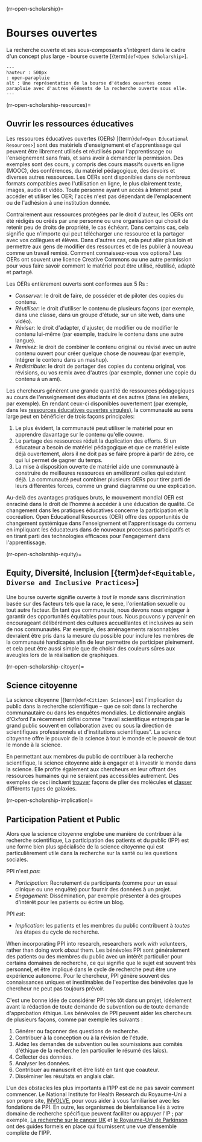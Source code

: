 (rr-open-scholarship)=
# Bourses ouvertes

La recherche ouverte et ses sous-composants s'intègrent dans le cadre d'un concept plus large - bourse ouverte [{term}`def<Open Scholarship>`].

```{figure} ../../figures/open-umbrella.png
---
hauteur : 500px
: open-parapluie
alt : Une représentation de la bourse d'études ouvertes comme parapluie avec d'autres éléments de la recherche ouverte sous elle.
---
```

(rr-open-scholarship-resources)=
## Ouvrir les ressources éducatives

Les ressources éducatives ouvertes (OERs) [{term}`def<Open Educational Resources>`] sont des matériels d'enseignement et d'apprentissage qui peuvent être librement utilisés et réutilisés pour l'apprentissage ou l'enseignement sans frais, et sans avoir à demander la permission. Des exemples sont des cours, y compris des cours massifs ouverts en ligne (MOOC), des conférences, du matériel pédagogique, des devoirs et diverses autres ressources. Les OERs sont disponibles dans de nombreux formats compatibles avec l'utilisation en ligne, le plus clairement texte, images, audio et vidéo. Toute personne ayant un accès à Internet peut accéder et utiliser les OER; l'accès n'est pas dépendant de l'emplacement ou de l'adhésion à une institution donnée.

Contrairement aux ressources protégées par le droit d'auteur, les OERs ont été rédigés ou créés par une personne ou une organisation qui choisit de retenir peu de droits de propriété, le cas échéant. Dans certains cas, cela signifie que n'importe qui peut télécharger une ressource et la partager avec vos collègues et élèves. Dans d'autres cas, cela peut aller plus loin et permettre aux gens de modifier des ressources et de les publier à nouveau comme un travail remixé. Comment connaissez-vous vos options? Les OERs ont souvent une licence Creative Commons ou une autre permission pour vous faire savoir comment le matériel peut être utilisé, réutilisé, adapté et partagé.

Les OERs entièrement ouverts sont conformes aux 5 Rs :

- _Conserver_: le droit de faire, de posséder et de piloter des copies du contenu.
- _Réutiliser_: le droit d'utiliser le contenu de plusieurs façons (par exemple, dans une classe, dans un groupe d'étude, sur un site web, dans une vidéo).
- _Réviser_: le droit d'adapter, d'ajuster, de modifier ou de modifier le contenu lui-même (par exemple, traduire le contenu dans une autre langue).
- _Remixez_: le droit de combiner le contenu original ou révisé avec un autre contenu ouvert pour créer quelque chose de nouveau (par exemple, Intégrer le contenu dans un mashup).
- _Redistribute_: le droit de partager des copies du contenu original, vos révisions, ou vos remix avec d'autres (par exemple, donner une copie du contenu à un ami).

Les chercheurs génèrent une grande quantité de ressources pédagogiques au cours de l'enseignement des étudiants et des autres (dans les ateliers, par exemple). En rendant ceux-ci disponibles ouvertement (par exemple, dans les [ressources éducatives ouvertes virgules](https://www.oercommons.org/)), la communauté au sens large peut en bénéficier de trois façons principales:

1. Le plus évident, la communauté peut utiliser le matériel pour en apprendre davantage sur le contenu qu'elle couvre.
2. Le partage des ressources réduit la duplication des efforts. Si un éducateur a besoin de matériel pédagogique et que ce matériel existe déjà ouvertement, alors il ne doit pas se faire propre à partir de zéro, ce qui lui permet de gagner du temps.
3. La mise à disposition ouverte de matériel aide une communauté à construire de meilleures ressources en améliorant celles qui existent déjà. La communauté peut combiner plusieurs OERs pour tirer parti de leurs différentes forces, comme un grand diagramme ou une explication.

Au-delà des avantages pratiques bruts, le mouvement mondial OER est enraciné dans le droit de l’homme à accéder à une éducation de qualité. Ce changement dans les pratiques éducatives concerne la participation et la cocréation. Open Educational Resources (OER) offre des opportunités de changement systémique dans l'enseignement et l'apprentissage du contenu en impliquant les éducateurs dans de nouveaux processus participatifs et en tirant parti des technologies efficaces pour l'engagement dans l'apprentissage.

(rr-open-scholarship-equity)=
## Equity, Diversité, Inclusion [{term}`def<Equitable, Diverse and Inclusive Practices>`]

Une bourse ouverte signifie ouverte à *tout le monde* sans discrimination basée sur des facteurs tels que la race, le sexe, l'orientation sexuelle ou tout autre facteur. En tant que communauté, nous devons nous engager à garantir des opportunités équitables pour tous. Nous pouvons y parvenir en encourageant délibérément des cultures accueillantes et inclusives au sein de nos communautés. Par exemple, des aménagements raisonnables devraient être pris dans la mesure du possible pour inclure les membres de la communauté handicapés afin de leur permettre de participer pleinement. et cela peut être aussi simple que de choisir des couleurs sûres aux aveugles lors de la réalisation de graphiques.

(rr-open-scholarship-citoyen)=
## Science citoyenne

La science citoyenne [{term}`def<Citizen Science>`] est l'implication du public dans la recherche scientifique – que ce soit dans la recherche communautaire ou dans les enquêtes mondiales. Le dictionnaire anglais d'Oxford l'a récemment défini comme "travail scientifique entrepris par le grand public souvent en collaboration avec ou sous la direction de scientifiques professionnels et d'institutions scientifiques". La science citoyenne offre le pouvoir de la science à tout le monde et le pouvoir de tout le monde à la science.

En permettant aux membres du public de contribuer à la recherche scientifique, la science citoyenne aide à engager et à investir le monde dans la science. Elle profite également aux chercheurs en leur offrant des ressources humaines qui ne seraient pas accessibles autrement. Des exemples de ceci incluent [trouver](https://citizensciencegames.com/games/eterna/) façons de plier des molécules et [classer](https://www.zooniverse.org/) différents types de galaxies.

(rr-open-scholarship-implication)=
## Participation Patient et Public

Alors que la science citoyenne englobe une manière de contribuer à la recherche scientifique, La participation des patients et du public (IPP) est une forme bien plus spécialisée de la science citoyenne qui est particulièrement utile dans la recherche sur la santé ou les questions sociales.

PPI n'est *pas*:
- _Participation_: Recrutement de participants (comme pour un essai clinique ou une enquête) pour fournir des données à un projet.
- _Engagement_: Dissémination, par exemple présenter à des groupes d'intérêt pour les patients ou écrire un blog.

PPI *est*:
- _Implication_: les patients et les membres du public contribuent à *toutes les* étapes du cycle de recherche.

When incorporating PPI into research, researchers work *with* volunteers, rather than doing work *about* them. Les bénévoles PPI sont généralement des patients ou des membres du public avec un intérêt particulier pour certains domaines de recherche, ce qui signifie que le sujet est souvent très personnel, et être impliqué dans le cycle de recherche peut être une expérience autonome. Pour le chercheur, PPI génère souvent des connaissances uniques et inestimables de l'expertise des bénévoles que le chercheur ne peut pas toujours prévoir.

C'est une bonne idée de considérer PPI très tôt dans un projet, idéalement avant la rédaction de toute demande de subvention ou de toute demande d'approbation éthique. Les bénévoles de PPI peuvent aider les chercheurs de plusieurs façons, comme par exemple les suivants :
1. Générer ou façonner des questions de recherche.
2. Contribuer à la conception ou à la révision de l'étude.
3. Aidez les demandes de subvention ou les soumissions aux comités d'éthique de la recherche (en particulier le résumé des laïcs).
4. Collecter des données.
5. Analyser les données.
6. Contribuer au manuscrit et être listé en tant que coauteur.
7. Disséminer les résultats en anglais clair.

L’un des obstacles les plus importants à l’IPP est de ne pas savoir comment commencer. Le National Institute for Health Research du Royaume-Uni a son propre site, [INVOLVE](https://www.invo.org.uk/), pour vous aider à vous familiariser avec les fondations de PPI. En outre, les organismes de bienfaisance liés à votre domaine de recherche spécifique peuvent faciliter ou appuyer l'IP ; par exemple, [La recherche sur le cancer UK](https://www.cancerresearchuk.org/funding-for-researchers/patient-involvement-toolkit-for-researchers) et [le Royaume-Uni de Parkinson](https://www.parkinsons.org.uk/research/patient-and-public-involvement-ppi) ont des guides formels en place qui fournissent une vue d'ensemble complète de l'IPP.
